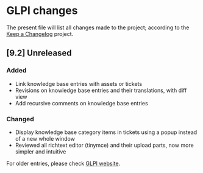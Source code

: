 # GLPI changes

The present file will list all changes made to the project; according to the
[Keep a Changelog](http://keepachangelog.com/) project.

## [9.2] Unreleased

### Added
- Link knowledge base entries with assets or tickets
- Revisions on knowledge base entries and their translations, with diff view
- Add recursive comments on knowledge base entries

### Changed
- Display knowledge base category items in tickets using a popup instead of a
new whole window
- Reviewed all richtext editor (tinymce) and their upload parts, now more simpler and intuitive

For older entries, please check [GLPI website](http://glpi-project.org).
